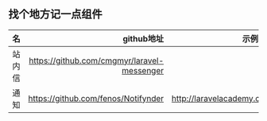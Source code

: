 ## 找个地方记一点组件

| 名        | github地址    |  示例  | other |
| --------   | -----:   | :----: | ---- | 
| 站内信 | https://github.com/cmgmyr/laravel-messenger ||||
| 通知 | https://github.com/fenos/Notifynder | http://laravelacademy.org/post/4858.html ||